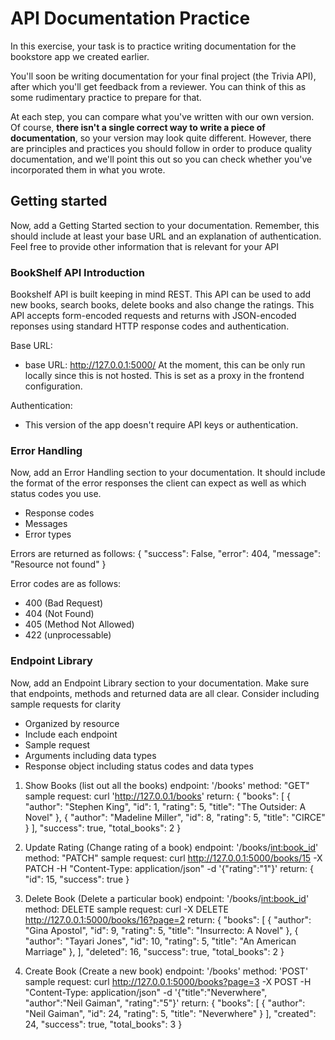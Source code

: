 # API Documentation Practice

In this exercise, your task is to practice writing documentation for the bookstore app we created earlier.

You'll soon be writing documentation for your final project (the Trivia API), after which you'll get feedback from a reviewer. You can think of this as some rudimentary practice to prepare for that.

At each step, you can compare what you've written with our own version. Of course, **there isn't a single correct way to write a piece of documentation**, so your version may look quite different. However, there are principles and practices you should follow in order to produce quality documentation, and we'll point this out so you can check whether you've incorporated them in what you wrote.

## Getting started

Now, add a Getting Started section to your documentation. Remember, this should include at least your base URL and an explanation of authentication. Feel free to provide other information that is relevant for your API

### BookShelf API Introduction

Bookshelf API is built keeping in mind REST. This API can be used to add new books, search books, delete books and also change the ratings. This API accepts form-encoded requests and returns with JSON-encoded reponses using standard HTTP response codes and authentication.

Base URL:

- base URL: http://127.0.0.1:5000/
  At the moment, this can be only run locally since this is not hosted. This is set as a proxy in the frontend configuration.

Authentication:

- This version of the app doesn't require API keys or authentication.

### Error Handling

Now, add an Error Handling section to your documentation. It should include the format of the error responses the client can expect as well as which status codes you use.

- Response codes
- Messages
- Error types

Errors are returned as follows:
{
"success": False,
"error": 404,
"message": "Resource not found"
}

Error codes are as follows:

- 400 (Bad Request)
- 404 (Not Found)
- 405 (Method Not Allowed)
- 422 (unprocessable)

### Endpoint Library

Now, add an Endpoint Library section to your documentation. Make sure that endpoints, methods and returned data are all clear. Consider including sample requests for clarity

- Organized by resource
- Include each endpoint
- Sample request
- Arguments including data types
- Response object including status codes and data types

1. Show Books (list out all the books)
   endpoint: '/books'
   method: "GET"
   sample request: curl 'http://127.0.0.1/books'
   return: {
   "books": [
   {
   "author": "Stephen King",
   "id": 1,
   "rating": 5,
   "title": "The Outsider: A Novel"
   },
   {
   "author": "Madeline Miller",
   "id": 8,
   "rating": 5,
   "title": "CIRCE"
   }
   ],
   "success": true,
   "total_books": 2
   }

2. Update Rating (Change rating of a book)
   endpoint: '/books/<int:book_id>'
   method: "PATCH"
   sample request: curl http://127.0.0.1:5000/books/15 -X PATCH -H "Content-Type: application/json" -d '{"rating":"1"}'
   return: {
   "id": 15,
   "success": true
   }

3. Delete Book (Delete a particular book)
   endpoint: '/books/<int:book_id>'
   method: DELETE
   sample request: curl -X DELETE http://127.0.0.1:5000/books/16?page=2
   return: {
   "books": [
   {
   "author": "Gina Apostol",
   "id": 9,
   "rating": 5,
   "title": "Insurrecto: A Novel"
   },
   {
   "author": "Tayari Jones",
   "id": 10,
   "rating": 5,
   "title": "An American Marriage"
   },
   ],
   "deleted": 16,
   "success": true,
   "total_books": 2
   }

4. Create Book (Create a new book)
   endpoint: '/books'
   method: 'POST'
   sample request: curl http://127.0.0.1:5000/books?page=3 -X POST -H "Content-Type: application/json" -d '{"title":"Neverwhere", "author":"Neil Gaiman", "rating":"5"}'
   return: {
   "books": [
   {
   "author": "Neil Gaiman",
   "id": 24,
   "rating": 5,
   "title": "Neverwhere"
   }
   ],
   "created": 24,
   "success": true,
   "total_books": 3
   }
